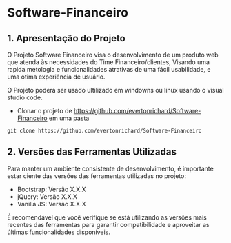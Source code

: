 # Software-Financeiro

## 1. Apresentação do Projeto

O Projeto Software Financeiro visa o desenvolvimento de um produto web que atenda às necessidades do Time Financeiro/clientes, Visando uma rapida metologia e funcionalidades atrativas de uma fácil usabilidade, e uma otima experiência de usuário.


O Projeto poderá ser usado ultilizado em windowns ou linux usando o visual studio code.

- Clonar o projeto de https://github.com/evertonrichard/Software-Financeiro em uma pasta
```
git clone https://github.com/evertonrichard/Software-Financeiro
```
## 2. Versões das Ferramentas Utilizadas

Para manter um ambiente consistente de desenvolvimento, é importante estar ciente das versões das ferramentas utilizadas no projeto:

- Bootstrap: Versão X.X.X
- jQuery: Versão X.X.X
- Vanilla JS: Versão X.X.X

É recomendável que você verifique se está utilizando as versões mais recentes das ferramentas para garantir compatibilidade e aproveitar as últimas funcionalidades disponíveis.
